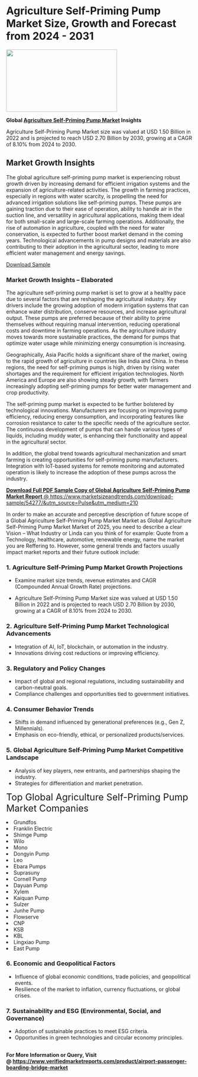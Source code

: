 <H1>Agriculture Self-Priming Pump Market Size, Growth and Forecast from 2024 - 2031</H1><img class="aligncenter size-medium wp-image-584254" src="https://thirdeyenews.in/wp-content/uploads/2024/09/Global-Market-Research-300x168.jpeg" alt="" width="300" height="168" /><p><strong>Global&nbsp;<a href="https://www.marketsizeandtrends.com/download-sample/54277/&amp;utm_source=Pulse&amp;utm_medium=210">Agriculture Self-Priming Pump Market</a> Insights</strong></p><p>Agriculture Self-Priming Pump Market size was valued at USD 1.50 Billion in 2022 and is projected to reach USD 2.70 Billion by 2030, growing at a CAGR of 8.10% from 2024 to 2030.</p><p><h2>Market Growth Insights</h2> <p>The global agriculture self-priming pump market is experiencing robust growth driven by increasing demand for efficient irrigation systems and the expansion of agriculture-related activities. The growth in farming practices, especially in regions with water scarcity, is propelling the need for advanced irrigation solutions like self-priming pumps. These pumps are gaining traction due to their ease of operation, ability to handle air in the suction line, and versatility in agricultural applications, making them ideal for both small-scale and large-scale farming operations. Additionally, the rise of automation in agriculture, coupled with the need for water conservation, is expected to further boost market demand in the coming years. Technological advancements in pump designs and materials are also contributing to their adoption in the agricultural sector, leading to more efficient water management and energy savings.</p> <p><a href="#">Download Sample</a></p> <h3>Market Growth Insights – Elaborated</h3> <p>The agriculture self-priming pump market is set to grow at a healthy pace due to several factors that are reshaping the agricultural industry. Key drivers include the growing adoption of modern irrigation systems that can enhance water distribution, conserve resources, and increase agricultural output. These pumps are preferred because of their ability to prime themselves without requiring manual intervention, reducing operational costs and downtime in farming operations. As the agriculture industry moves towards more sustainable practices, the demand for pumps that optimize water usage while minimizing energy consumption is increasing.</p> <p>Geographically, Asia Pacific holds a significant share of the market, owing to the rapid growth of agriculture in countries like India and China. In these regions, the need for self-priming pumps is high, driven by rising water shortages and the requirement for efficient irrigation technologies. North America and Europe are also showing steady growth, with farmers increasingly adopting self-priming pumps for better water management and crop productivity.</p> <p>The self-priming pump market is expected to be further bolstered by technological innovations. Manufacturers are focusing on improving pump efficiency, reducing energy consumption, and incorporating features like corrosion resistance to cater to the specific needs of the agriculture sector. The continuous development of pumps that can handle various types of liquids, including muddy water, is enhancing their functionality and appeal in the agricultural sector.</p> <p>In addition, the global trend towards agricultural mechanization and smart farming is creating opportunities for self-priming pump manufacturers. Integration with IoT-based systems for remote monitoring and automated operation is likely to increase the adoption of these pumps across the industry.</p> <p><a href="#"></p><p><span class=""><strong>Download Full PDF Sample Copy of Global Agriculture Self-Priming Pump Market Report</strong> @ <a href="https://www.marketsizeandtrends.com/download-sample/54277/&amp;utm_source=Pulse&amp;utm_medium=210" target="_blank">https://www.marketsizeandtrends.com/download-sample/54277/&amp;utm_source=Pulse&amp;utm_medium=210</a></span></p><p>In order to make an accurate and perceptive description of future scope of a Global&nbsp;Agriculture Self-Priming Pump Market Market as Global&nbsp;Agriculture Self-Priming Pump Market Market of 2025, you need to describe a clear Vision &ndash; What Industry or Linda can you think of for example: Quote from a Technology, healthcare, automotive, renewable energy, name the market you are Reffering to. However, some general trends and factors usually impact market reports and their future outlook include:</p><h3>1.&nbsp;<strong>Agriculture Self-Priming Pump Market Growth Projections</strong></h3><ul><li>Examine market size trends, revenue estimates and CAGR (Compounded Annual Growth Rate) projections.</li><li><p>Agriculture Self-Priming Pump Market size was valued at USD 1.50 Billion in 2022 and is projected to reach USD 2.70 Billion by 2030, growing at a CAGR of 8.10% from 2024 to 2030.</p></li></ul><h3>2.&nbsp;<strong>Agriculture Self-Priming Pump Market Technological Advancements</strong></h3><ul><li>Integration of AI, IoT, blockchain, or automation in the industry.</li><li>Innovations driving cost reductions or improving efficiency.</li></ul><h3>3.&nbsp;<strong>Regulatory and Policy Changes</strong></h3><ul><li>Impact of global and regional regulations, including sustainability and carbon-neutral goals.</li><li>Compliance challenges and opportunities tied to government initiatives.</li></ul><h3>4.&nbsp;<strong>Consumer Behavior Trends</strong></h3><ul><li>Shifts in demand influenced by generational preferences (e.g., Gen Z, Millennials).</li><li>Emphasis on eco-friendly, ethical, or personalized products/services.</li></ul><h3>5.&nbsp;<strong>Global Agriculture Self-Priming Pump Market Competitive Landscape</strong></h3><ul><li>Analysis of key players, new entrants, and partnerships shaping the industry.</li><li>Strategies for differentiation and market penetration.</li></ul><p data-pm-slice="1 1 []"><span style="color: inherit; font-family: inherit; font-size: 25px;">Top Global Agriculture Self-Priming Pump Market Companies</span></p><div class="" data-test-id=""><p><li>Grundfos</li><li> Franklin Electric</li><li> Shimge Pump</li><li> Wilo</li><li> Mono</li><li> Dongyin Pump</li><li> Leo</li><li> Ebara Pumps</li><li> Suprasuny</li><li> Cornell Pump</li><li> Dayuan Pump</li><li> Xylem</li><li> Kaiquan Pump</li><li> Sulzer</li><li> Junhe Pump</li><li> Flowserve</li><li> CNP</li><li> KSB</li><li> KBL</li><li> Lingxiao Pump</li><li> East Pump</li></p></div><h3>6.&nbsp;<strong>Economic and Geopolitical Factors</strong></h3><ul><li>Influence of global economic conditions, trade policies, and geopolitical events.</li><li>Resilience of the market to inflation, currency fluctuations, or global crises.</li></ul><h3>7.&nbsp;<strong>Sustainability and ESG (Environmental, Social, and Governance)</strong></h3><ul><li>Adoption of sustainable practices to meet ESG criteria.</li><li>Opportunities in green technologies and circular economy principles.</li></ul><h2><strong style="font-size: 14px;">For More Information or Query, Visit @&nbsp;</strong><a style="background-color: #ffffff; font-size: 14px;" href="https://www.marketsizeandtrends.com/report/agriculture-self-priming-pump-market/" target="_blank">https://www.verifiedmarketreports.com/product/airport-passenger-boarding-bridge-market</a></h2>
